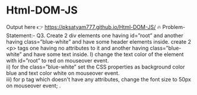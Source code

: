 # Html-DOM-JS
Output here 👉 https://pksatyam777.github.io/Html-DOM-JS/ 🔥
Problem-Statement:-
Q3. Create 2 div elements one having id=”root” and another having class=”blue-white” and have some header elements inside. create 2 &lt;p> tags one having no attributes to it and
another having class=”blue-white” and have some text inside.
I) change the text color of the element with  id=”root” to red on mouseover event.   
ii) for the class=”blue-white” set the CSS properties as background color blue and text color white on mouseover event.   
iii) for p tag which doesn't have any attributes, change the font size to 50px on mouseover event; .
